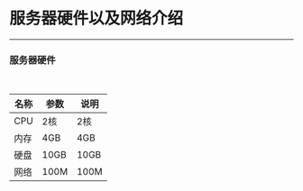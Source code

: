 # 服务器硬件以及网络介绍
<hr style="color: red">

### 服务器硬件
<br>

| 名称 | 参数 | 说明 |
| --- | --- | --- |
| CPU | 2核 | 2核 |
| 内存 | 4GB | 4GB |
| 硬盘 | 10GB | 10GB |
| 网络 | 100M | 100M |
